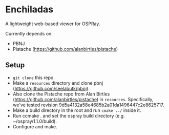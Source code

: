 # Enchiladas

A lightweight web-based viewer for OSPRay. 

Currently depends on:

- PBNJ
- Pistache (https://github.com/alanbirtles/pistache)

## Setup

- `git clone` this repo.
- Make a `resources` directory and clone pbnj (https://github.com/seelabutk/pbnj).
- Also clone the Pistache repo from Alan Birtles (https://github.com/alanbirtles/pistache) in `resources`. Specifically, we've tested revision 9d5a4132a58e4685b2a01da1496447c2e8625717.
- Make a build directory in the root and run `cmake ../` inside it. 
- Run ccmake . and set the ospray build directory (e.g. ~/ospray/1.1.0/build).
- Configure and make.
